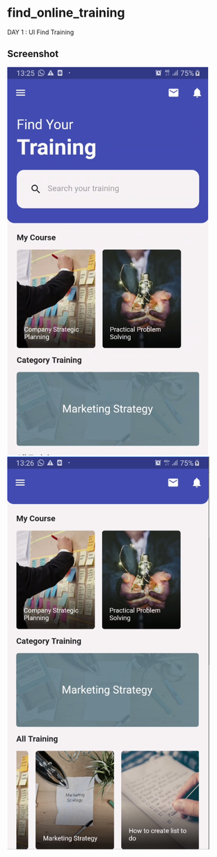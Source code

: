 # find_online_training

DAY 1 : UI Find Training

## Screenshot

![alt text](https://github.com/nicoprastyo/Day-1-UI-Find-Training/blob/master/assets/screenshot/foto%201.PNG)
![alt text](https://github.com/nicoprastyo/Day-1-UI-Find-Training/blob/master/assets/screenshot/foto%202.PNG)
